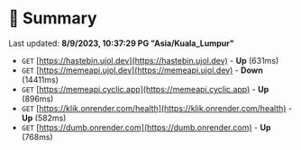 # 📖 Summary
Last updated: **8/9/2023, 10:37:29 PG "Asia/Kuala_Lumpur"**

- `GET` [https://hastebin.ujol.dev](https://hastebin.ujol.dev) - **Up** (631ms)
- `GET` [https://memeapi.ujol.dev](https://memeapi.ujol.dev) - **Down** (14411ms)
- `GET` [https://memeapi.cyclic.app](https://memeapi.cyclic.app) - **Up** (896ms)
- `GET` [https://klik.onrender.com/health](https://klik.onrender.com/health) - **Up** (582ms)
- `GET` [https://dumb.onrender.com](https://dumb.onrender.com) - **Up** (768ms)

